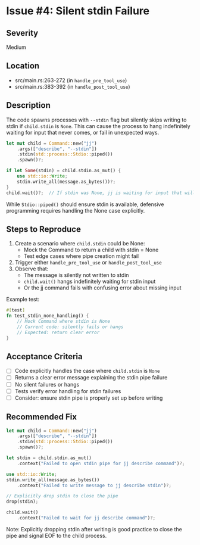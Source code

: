 # Issue #4: Silent stdin Failure

## Severity
Medium

## Location
- src/main.rs:263-272 (in `handle_pre_tool_use`)
- src/main.rs:383-392 (in `handle_post_tool_use`)

## Description
The code spawns processes with `--stdin` flag but silently skips writing to stdin if `child.stdin` is `None`. This can cause the process to hang indefinitely waiting for input that never comes, or fail in unexpected ways.

```rust
let mut child = Command::new("jj")
    .args(["describe", "--stdin"])
    .stdin(std::process::Stdio::piped())
    .spawn()?;

if let Some(stdin) = child.stdin.as_mut() {
    use std::io::Write;
    stdin.write_all(message.as_bytes())?;
}
child.wait()?;  // If stdin was None, jj is waiting for input that will never come
```

While `Stdio::piped()` should ensure stdin is available, defensive programming requires handling the None case explicitly.

## Steps to Reproduce
1. Create a scenario where `child.stdin` could be None:
   - Mock the Command to return a child with stdin = None
   - Test edge cases where pipe creation might fail
2. Trigger either `handle_pre_tool_use` or `handle_post_tool_use`
3. Observe that:
   - The message is silently not written to stdin
   - `child.wait()` hangs indefinitely waiting for stdin input
   - Or the jj command fails with confusing error about missing input

Example test:
```rust
#[test]
fn test_stdin_none_handling() {
    // Mock Command where stdin is None
    // Current code: silently fails or hangs
    // Expected: return clear error
}
```

## Acceptance Criteria
- [ ] Code explicitly handles the case where `child.stdin` is `None`
- [ ] Returns a clear error message explaining the stdin pipe failure
- [ ] No silent failures or hangs
- [ ] Tests verify error handling for stdin failures
- [ ] Consider: ensure stdin pipe is properly set up before writing

## Recommended Fix
```rust
let mut child = Command::new("jj")
    .args(["describe", "--stdin"])
    .stdin(std::process::Stdio::piped())
    .spawn()?;

let stdin = child.stdin.as_mut()
    .context("Failed to open stdin pipe for jj describe command")?;

use std::io::Write;
stdin.write_all(message.as_bytes())
    .context("Failed to write message to jj describe stdin")?;

// Explicitly drop stdin to close the pipe
drop(stdin);

child.wait()
    .context("Failed to wait for jj describe command")?;
```

Note: Explicitly dropping stdin after writing is good practice to close the pipe and signal EOF to the child process.